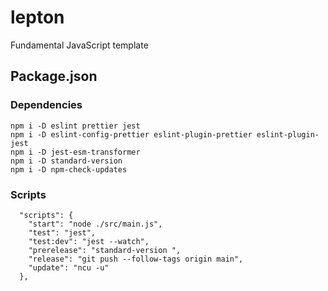 # lepton

Fundamental JavaScript template

## Package.json

### Dependencies

```
npm i -D eslint prettier jest
npm i -D eslint-config-prettier eslint-plugin-prettier eslint-plugin-jest
npm i -D jest-esm-transformer
npm i -D standard-version
npm i -D npm-check-updates
```

### Scripts

```
  "scripts": {
    "start": "node ./src/main.js",
    "test": "jest",
    "test:dev": "jest --watch",
    "prerelease": "standard-version ",
    "release": "git push --follow-tags origin main",
    "update": "ncu -u"
  },
```